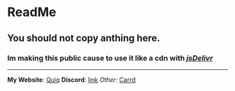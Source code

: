 # ReadMe
## You should not copy anthing here.
### Im making this public cause to use it like a cdn with _**[jsDelivr](https://www.jsdelivr.com/github)**_
-----
**My Website**: [Quiq](quiq.vercel.app)
**Discord**: [link](https://discord.com/users/1277273695529992284)
_Other_: [Carrd](https://five-2357.carrd.co/)
